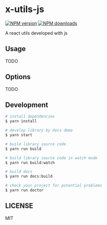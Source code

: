 # x-utils-js

[![NPM version](https://img.shields.io/npm/v/x-utils-js.svg?style=flat)](https://npmjs.org/package/x-utils-js)
[![NPM downloads](http://img.shields.io/npm/dm/x-utils-js.svg?style=flat)](https://npmjs.org/package/x-utils-js)

A react utils developed with js

## Usage

TODO

## Options

TODO

## Development

```bash
# install dependencies
$ yarn install

# develop library by docs demo
$ yarn start

# build library source code
$ yarn run build

# build library source code in watch mode
$ yarn run build:watch

# build docs
$ yarn run docs:build

# check your project for potential problems
$ yarn run doctor
```

## LICENSE

MIT
